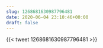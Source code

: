 ```yaml
---
slug: 1268681630987796481
date: 2020-06-04 23:10:46+00:00
draft: false
---
```


{{< tweet 1268681630987796481 >}}
